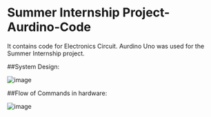 # Summer Internship Project- Aurdino-Code 
It contains code for Electronics Circuit.
Aurdino Uno was used for the Summer Internship project. 

##System Design: 


![image](https://user-images.githubusercontent.com/86071680/196764780-bccef065-1ec4-4901-b827-49fda9ce7296.png)


##Flow of Commands in hardware: 

![image](https://user-images.githubusercontent.com/86071680/196765979-c300b079-0110-4f48-88d6-ec2e42932963.png)


